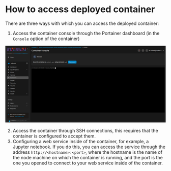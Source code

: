 # How to access deployed container

There are three ways with which you can access the deployed container:

1. Access the container console through the Portainer dashboard (in the `Console` option of the container)

![](../../images/container_console.png)

2. Access the container through SSH connections, this requires that the container is configured to accept them.
3. Configuring a web service inside of the container, for example, a Jupyter notebook. If you do this, you can access the service through the address `http://<hostname>:<port>`, where the hostname is the name of the node machine on which the container is running, and the port is the one you opened to connect to your web service inside of the container.